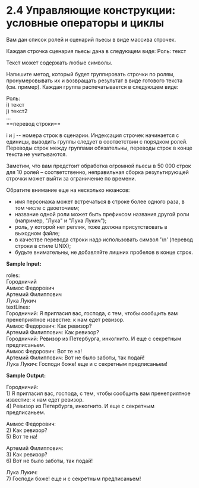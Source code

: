 # 2.4 Управляющие конструкции: условные операторы и циклы

Вам дан список ролей и сценарий пьесы в виде массива строчек.

Каждая строчка сценария пьесы дана в следующем виде:
Роль: текст

Текст может содержать любые символы.

Напишите метод, который будет группировать строчки по ролям, пронумеровывать их и возвращать результат в виде готового текста (см. пример). Каждая группа распечатывается в следующем виде:

Роль:\
i) текст\
j) текст2\
...\
==перевод строки==

i и j -- номера строк в сценарии. Индексация строчек начинается с единицы, выводить группы следует в соответствии с порядком ролей. Переводы строк между группами обязательны, переводы строк в конце текста не учитываются.

Заметим, что вам предстоит обработка огромной пьесы в 50 000 строк для 10 ролей – соответственно, неправильная сборка результирующей строчки может выйти за ограничение по времени.

Обратите внимание еще на несколько нюансов:
- имя персонажа может встречаться в строке более одного раза, в том числе с двоеточием;
- название одной роли может быть префиксом названия другой роли (например, "Лука" и "Лука Лукич");
- роль, у которой нет реплик, тоже должна присутствовать в выходном файле;
- в качестве перевода строки надо использовать символ '\n' (перевод строки в стиле UNIX);
- будьте внимательны, не добавляйте лишних пробелов в конце строк.

**Sample Input:**

roles:\
Городничий\
Аммос Федорович\
Артемий Филиппович\
Лука Лукич\
textLines:\
Городничий: Я пригласил вас, господа, с тем, чтобы сообщить вам пренеприятное известие: к нам едет ревизор.\
Аммос Федорович: Как ревизор?\
Артемий Филиппович: Как ревизор?\
Городничий: Ревизор из Петербурга, инкогнито. И еще с секретным предписаньем.\
Аммос Федорович: Вот те на!\
Артемий Филиппович: Вот не было заботы, так подай!\
Лука Лукич: Господи боже! еще и с секретным предписаньем!

**Sample Output:**

Городничий:\
1\) Я пригласил вас, господа, с тем, чтобы сообщить вам пренеприятное известие: к нам едет ревизор.\
4\) Ревизор из Петербурга, инкогнито. И еще с секретным предписаньем.

Аммос Федорович:\
2\) Как ревизор?\
5\) Вот те на!

Артемий Филиппович:\
3\) Как ревизор?\
6\) Вот не было заботы, так подай!

Лука Лукич:\
7\) Господи боже! еще и с секретным предписаньем!

